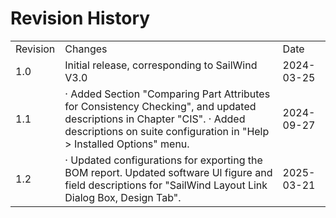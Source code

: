 # Revision History  

<table><tr><td>Revision</td><td>Changes</td><td> Date</td></tr><tr><td>1.0</td><td> Initial release, corresponding to SailWind V3.0</td><td>2024-03-25</td></tr><tr><td>1.1</td><td>· Added Section "Comparing Part Attributes for Consistency Checking", and updated descriptions in Chapter "CIS". · Added descriptions on suite configuration in "Help > Installed Options" menu.</td><td>2024-09-27</td></tr><tr><td>1.2</td><td>· Updated configurations for exporting the BOM report. Updated software Ul figure and field descriptions for "SailWind Layout Link Dialog Box, Design Tab".</td><td>2025-03-21</td></tr></table>  